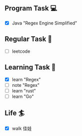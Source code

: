 

## Program Task  💻
- [x] Java "Regex Engine Simplified"

## Regular Task  🤡
- [ ] leetcode

## Learning Task 🎯
- [x] learn "Regex"
- [ ] note "Regex"
- [ ] learn "rust"
- [ ] learn "Go"

## Life 🏄
- [x] walk 佳娃